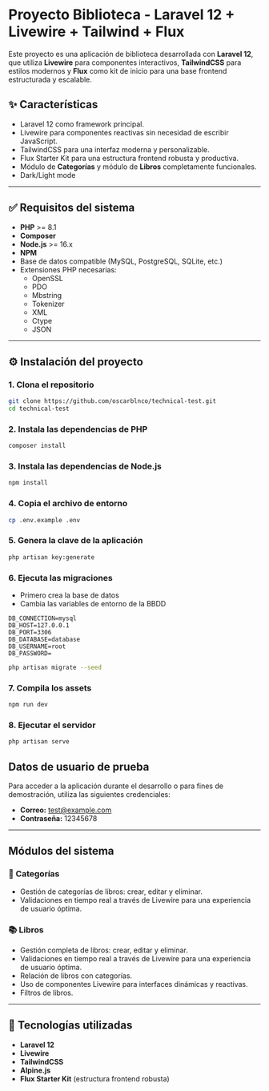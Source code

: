 # Proyecto Biblioteca - Laravel 12 + Livewire + Tailwind + Flux

Este proyecto es una aplicación de biblioteca desarrollada con **Laravel 12**, que utiliza **Livewire** para componentes interactivos, **TailwindCSS** para estilos modernos y **Flux** como kit de inicio para una base frontend estructurada y escalable.

## ✨ Características

- Laravel 12 como framework principal.
- Livewire para componentes reactivas sin necesidad de escribir JavaScript.
- TailwindCSS para una interfaz moderna y personalizable.
- Flux Starter Kit para una estructura frontend robusta y productiva.
- Módulo de **Categorías** y módulo de **Libros** completamente funcionales.
- Dark/Light mode

---

## ✅ Requisitos del sistema

- **PHP** >= 8.1
- **Composer**
- **Node.js** >= 16.x
- **NPM**
- Base de datos compatible (MySQL, PostgreSQL, SQLite, etc.)
- Extensiones PHP necesarias:
  - OpenSSL
  - PDO
  - Mbstring
  - Tokenizer
  - XML
  - Ctype
  - JSON

---

## ⚙️ Instalación del proyecto

### 1. Clona el repositorio

```bash
git clone https://github.com/oscarblnco/technical-test.git
cd technical-test
```

### 2. Instala las dependencias de PHP

```bash
composer install
```

### 3. Instala las dependencias de Node.js

```bash
npm install
```

### 4. Copia el archivo de entorno

```bash
cp .env.example .env
```

### 5. Genera la clave de la aplicación

```bash
php artisan key:generate
```

### 6. Ejecuta las migraciones

- Primero crea la base de datos
- Cambia las variables de entorno de la BBDD

```plain
DB_CONNECTION=mysql
DB_HOST=127.0.0.1
DB_PORT=3306
DB_DATABASE=database
DB_USERNAME=root
DB_PASSWORD=
```

```bash
php artisan migrate --seed
```

### 7. Compila los assets

```bash
npm run dev
```

### 8. Ejecutar el servidor

```bash
php artisan serve
```

## Datos de usuario de prueba

Para acceder a la aplicación durante el desarrollo o para fines de demostración, utiliza las siguientes credenciales:

- **Correo:** test@example.com
- **Contraseña:** 12345678

---

## Módulos del sistema

### 📁 Categorías
- Gestión de categorías de libros: crear, editar y eliminar.
- Validaciones en tiempo real a través de Livewire para una experiencia de usuario óptima.

### 📚 Libros
- Gestión completa de libros: crear, editar y eliminar.
- Validaciones en tiempo real a través de Livewire para una experiencia de usuario óptima.
- Relación de libros con categorías.
- Uso de componentes Livewire para interfaces dinámicas y reactivas.
- Filtros de libros.

---

## 🚀 Tecnologías utilizadas

- **Laravel 12**
- **Livewire**
- **TailwindCSS**
- **Alpine.js**
- **Flux Starter Kit** (estructura frontend robusta)